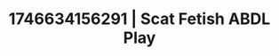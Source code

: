 ---
categories:
- Fantasy lover
- Satin sheets
- Shibari art
- AI-generated
- Alt romance
- Mindful kink
- ASMR
- Cosplay
image: /assets/images/1746634156291.jpg
layout: post
seo:
  description: Featured content with premium Scat Fetish, ABDL Play. HD images available.
  keywords: Scat Fetish, ABDL Play
  og_image: /assets/images/1746634156291.jpg
  schema_type: VisualArtwork
tags:
- '#1746634156291'
- ABDL Play
- Scat Fetish
title: 1746634156291 | Scat Fetish ABDL Play
---